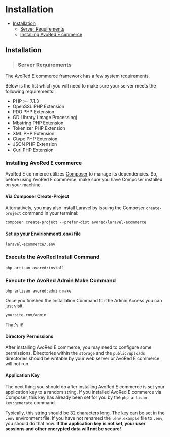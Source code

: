 # Installation

* [Installation](installation.md#installation)
  * [Server Requirements](installation.md#server-requirements)
  * [Installing AvoRed E cimmerce](installation.md#installing-avored-ecommerce)

## Installation

> ### Server Requirements

The AvoRed E commerce framework has a few system requirements.

Below is the list which you will need to make sure your server meets the following requirements:

* PHP &gt;= 7.1.3
* OpenSSL PHP Extension
* PDO PHP Extension
* GD Library \(Image Processing\)
* Mbstring PHP Extension
* Tokenizer PHP Extension
* XML PHP Extension
* Ctype PHP Extension
* JSON PHP Extension
* Curl PHP Extension

### Installing AvoRed E commerce

AvoRed E commerce utilizes [Composer](https://getcomposer.org) to manage its dependencies. So, before using AvoRed E commerce, make sure you have Composer installed on your machine.

#### Via Composer Create-Project

Alternatively, you may also install Laravel by issuing the Composer `create-project` command in your terminal:

```text
composer create-project --prefer-dist avored/laravel-ecommerce
```

#### Set up your Envirionment\(.env\) file

```text
laravel-ecommerce/.env 
```

### Execute the AvoRed Install Command

```text
php artisan avored:install
```

### Execute the AvoRed Admin Make Command

```text
php artisan avored:admin:make
```

Once you finished the Installation Command for the Admin Access you can just visit

```text
yoursite.com/admin
```

That's it!

#### Directory Permissions

After installing AvoRed E commerce, you may need to configure some permissions. Directories within the `storage` and the `public/uploads` directories should be writable by your web server or AvoRed E commerce will not run.

#### Application Key

The next thing you should do after installing AvoRed E commerce is set your application key to a random string. If you installed AvoRed E commerce via Composer, this key has already been set for you by the `php artisan key:generate` command.

Typically, this string should be 32 characters long. The key can be set in the `.env` environment file. If you have not renamed the `.env.example` file to `.env`, you should do that now. **If the application key is not set, your user sessions and other encrypted data will not be secure!**

